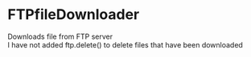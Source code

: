 FTPfileDownloader
=================

Downloads file from FTP server <br />
I have not added ftp.delete() to delete files that have been downloaded
